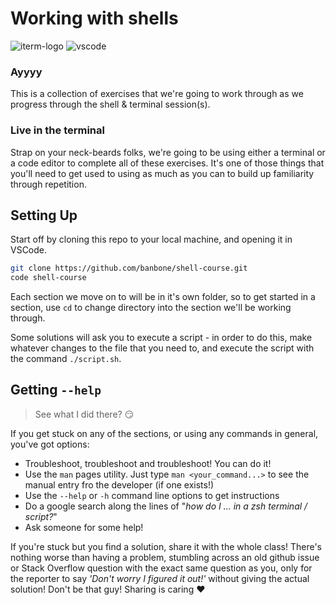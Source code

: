 # Working with shells

![iterm-logo](https://cdn.icon-icons.com/icons2/2667/PNG/512/iterm_terminal_icon_161274.png) ![vscode](https://cdn.icon-icons.com/icons2/2107/PNG/512/file_type_vscode_icon_130084.png)

### Ayyyy
This is a collection of exercises that we're going to work through as we progress through the shell & terminal session(s).

### Live in the terminal
Strap on your neck-beards folks, we're going to be using either a terminal or a code editor to complete all of these exercises. It's one of those things that you'll need to get used to using as much as you can to build up familiarity through repetition.

## Setting Up
Start off by cloning this repo to your local machine, and opening it in VSCode.
```sh
git clone https://github.com/banbone/shell-course.git
code shell-course
```
Each section we move on to will be in it's own folder, so to get started in a section, use `cd` to change directory into the section we'll be working through.

Some solutions will ask you to execute a script - in order to do this, make whatever changes to the file that you need to, and execute the script with the command `./script.sh`.

## Getting `--help`
  > See what I did there? 😏

If you get stuck on any of the sections, or using any commands in general, you've got options:
- Troubleshoot, troubleshoot and troubleshoot! You can do it!
- Use the `man` pages utility. Just type `man <your_command...>` to see the manual entry fro the developer (if one exists!)
- Use the `--help` or `-h` command line options to get instructions
- Do a google search along the lines of "_how do I ... in a zsh terminal / script?_"
- Ask someone for some help!

If you're stuck but you find a solution, share it with the whole class! There's nothing worse than having a problem, stumbling across an old github issue or Stack Overflow question with the exact same question as you, only for the reporter to say _'Don't worry I figured it out!'_ without giving the actual solution! Don't be that guy! Sharing is caring ♥️
